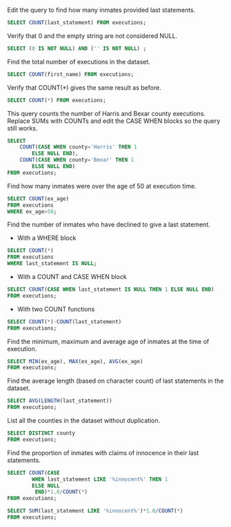 Edit the query to find how many inmates provided last statements.

```SQL
SELECT COUNT(last_statement) FROM executions;
```

Verify that 0 and the empty string are not considered NULL.

```SQL
SELECT (0 IS NOT NULL) AND ('' IS NOT NULL) ;
```

Find the total number of executions in the dataset.

```SQL
SELECT COUNT(first_name) FROM executions;
```

Verify that COUNT(*) gives the same result as before.

```SQL
SELECT COUNT(*) FROM executions;
```

This query counts the number of Harris and Bexar county executions. Replace SUMs with COUNTs and edit the CASE WHEN blocks so the query still works.

```SQL
SELECT
    COUNT(CASE WHEN county='Harris' THEN 1
        ELSE NULL END),
    COUNT(CASE WHEN county='Bexar' THEN 1
        ELSE NULL END)
FROM executions;
```

Find how many inmates were over the age of 50 at execution time.

```SQL
SELECT COUNT(ex_age) 
FROM executions
WHERE ex_age>50;
```

Find the number of inmates who have declined to give a last statement.
- With a WHERE block
```SQL
SELECT COUNT(*) 
FROM executions
WHERE last_statement IS NULL;
```
- With a COUNT and CASE WHEN block
```SQL
SELECT COUNT(CASE WHEN last_statement IS NULL THEN 1 ELSE NULL END)
FROM executions;
```
- With two COUNT functions
```SQL
SELECT COUNT(*)-COUNT(last_statement)
FROM executions;
```

Find the minimum, maximum and average age of inmates at the time of execution.

```SQL
SELECT MIN(ex_age), MAX(ex_age), AVG(ex_age) 
FROM executions;
```

Find the average length (based on character count) of last statements in the dataset.

```SQL
SELECT AVG(LENGTH(last_statement))
FROM executions;
```

List all the counties in the dataset without duplication.

```SQL
SELECT DISTINCT county
FROM executions;
```

Find the proportion of inmates with claims of innocence in their last statements.

```SQL
SELECT COUNT(CASE 
		WHEN last_statement LIKE '%innocent%' THEN 1
		ELSE NULL
	     END)*1.0/COUNT(*)
FROM executions;
```
```SQL
SELECT SUM(last_statement LIKE '%innocent%')*1.0/COUNT(*)
FROM executions;
```

